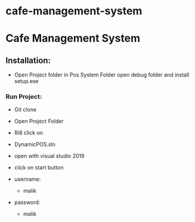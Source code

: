 # cafe-management-system

# **Cafe Management System**

## Installation:
* Open Project folder in Pos System Folder open debug folder and install setup.exe

### Run Project:
* Git clone
* Open Project Folder
* Ri8 click on
* DynamicPOS.sln
* open with visual studio 2019
* click on start button

* username:
  * malik
* password:
  * malik

